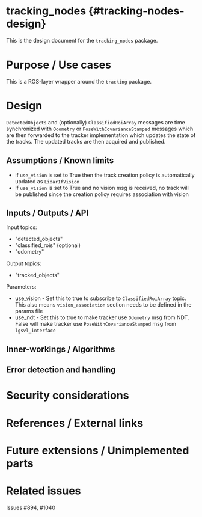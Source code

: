 tracking_nodes {#tracking-nodes-design}
===========

This is the design document for the `tracking_nodes` package.


# Purpose / Use cases
<!-- Required -->
<!-- Things to consider:
    - Why did we implement this feature? -->
This is a ROS-layer wrapper around the `tracking` package.


# Design
<!-- Required -->
<!-- Things to consider:
    - How does it work? -->
`DetectedObjects` and (optionally) `ClassifiedRoiArray` messages are time synchronized with `Odometry` 
or `PoseWithCovarianceStamped` messages which are then forwarded to the tracker implementation which 
updates the state of the tracks. The updated tracks are then acquired and published. 


## Assumptions / Known limits
<!-- Required -->
- If `use_vision` is set to True then the track creation policy is automatically updated as `LidarIfVision`
- If `use_vision` is set to True and no vision msg is received, no track will be published since 
  the creation policy requires association with vision

## Inputs / Outputs / API
<!-- Required -->
<!-- Things to consider:
    - How do you use the package / API? -->
Input topics:
* "detected_objects"
* "classified_rois" (optional)
* "odometry"

Output topics:
* "tracked_objects"

Parameters:
* use_vision - Set this to true to subscribe to `ClassifiedRoiArray` topic. This also means
               `vision_association` section needs to be defined in the params file
* use_ndt - Set this to true to make tracker use `Odometry` msg from NDT. False will make
            tracker use `PoseWithCovarianceStamped` msg from `lgsvl_interface`  


## Inner-workings / Algorithms
<!-- If applicable -->


## Error detection and handling
<!-- Required -->


# Security considerations
<!-- Required -->
<!-- Things to consider:
- Spoofing (How do you check for and handle fake input?)
- Tampering (How do you check for and handle tampered input?)
- Repudiation (How are you affected by the actions of external actors?).
- Information Disclosure (Can data leak?).
- Denial of Service (How do you handle spamming?).
- Elevation of Privilege (Do you need to change permission levels during execution?) -->


# References / External links
<!-- Optional -->


# Future extensions / Unimplemented parts
<!-- Optional -->


# Related issues
<!-- Required -->
Issues #894, #1040

